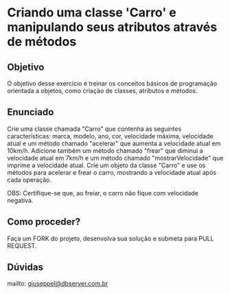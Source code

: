 # Criando uma classe 'Carro' e manipulando seus atributos através de métodos

## Objetivo

O objetivo desse exercício é treinar os conceitos básicos de programação orientada a objetos, como criação de classes, atributos e métodos. 

## Enunciado

Crie uma classe chamada "Carro" que contenha as seguintes características: marca, modelo, ano, cor, velocidade máxima, velocidade atual e um método chamado "acelerar" que aumenta a velocidade atual em 10km/h. Adicione também um método chamado "frear" que diminui a velocidade atual em 7km/h e um método chamado "mostrarVelocidade" que imprime a velocidade atual. Crie um objeto da classe "Carro" e use os métodos para acelerar e frear o carro, mostrando a velocidade atual após cada operação.

OBS: Certifique-se que, ao freiar, o carro não fique com velocidade negativa. 

## Como proceder?

Faça um FORK do projeto, desenvolva sua solução e submeta para PULL REQUEST.

## Dúvidas

mailto: giuseppel@dbserver.com.br
